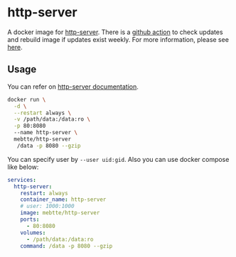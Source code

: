# http-server

A docker image for [http-server](https://github.com/http-party/http-server). There is a [github action](https://github.com/mebtte/docker/actions/workflows/http-server.yaml) to check updates and rebuild image if updates exist weekly. For more information, please see [here](https://github.com/mebtte/docker).

## Usage

You can refer on [http-server documentation](https://github.com/http-party/http-server#readme).

```sh
docker run \
  -d \
  --restart always \
  -v /path/data:/data:ro \
  -p 80:8080
  --name http-server \
  mebtte/http-server
   /data -p 8080 --gzip
```

You can specify user by `--user uid:gid`. Also you can use docker compose like below:

```yml
services:
  http-server:
    restart: always
    container_name: http-server
    # user: 1000:1000
    image: mebtte/http-server
    ports:
      - 80:8080
    volumes:
      - /path/data:/data:ro
    command: /data -p 8080 --gzip
```
